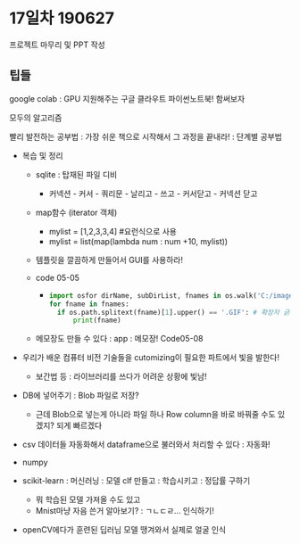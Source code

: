 # 17일차 190627

프로젝트 마무리 및 PPT 작성

## 팁들

google colab : GPU 지원해주는 구글 클라우트 파이썬노트북! 함써보자

모두의 알고리즘

빨리 발전하는 공부법 : 가장 쉬운 책으로 시작해서 그 과정을 끝내라! : 단계별 공부법

- 복습 및 정리

  - sqlite : 탑재된 파일 디비

    - 커넥션 - 커서 - 쿼리문 - 날리고 - 쓰고 - 커서닫고 - 커넥션 닫고

  - map함수 (iterator 객체)

    - mylist = [1,2,3,3,4] #요런식으로 사용
    - mylist = list(map(lambda num : num +10, mylist))

  - 템플릿을 깔끔하게 만들어서 GUI를 사용하라!

  - code 05-05 

    - ```python
      import osfor dirName, subDirList, fnames in os.walk('C:/images'): #이 밑에 폴더들 싹다 긁어서 가져옴 (딕셔너리 형식?)    
      for fname in fnames:        
      	if os.path.splitext(fname)[1].upper() == '.GIF': # 확장자 긁어낼 때 : splitext / 디렉터리 네임이랑 파일네임 구분하려면 : 그냥 split            				print(os.path.join(dirName,fname))            
      		print(fname)
      ```

  - 메모장도 만들 수 있다 : app : 메모장! Code05-08

- 우리가 배운 컴퓨터 비전 기술들을 cutomizing이 필요한 파트에서 빛을 발한다!

  - 보간법 등 : 라이브러리를 쓰다가 어려운 상황에 빛남!

- DB에 넣어주기 : Blob 파일로 저장?

  - 근데 Blob으로 넣는게 아니라 파일 하나 Row column을 바로 바꿔줄 수도 있겠지? 되게 빠르겠다

- csv 데이터들 자동화해서 dataframe으로 불러와서 처리할 수 있다 : 자동화!

- numpy

- scikit-learn : 머신러닝 : 모델 clf 만들고 : 학습시키고 : 정답률 구하기

  - 뭐 학습된 모델 가져올 수도 있고
  - Mnist마냥 자음 쓴거 알아보기? : ㄱㄴㄷㄹ... 인식하기!

- openCV에다가 훈련된 딥러님 모델 땡겨와서 실제로 얼굴 인식